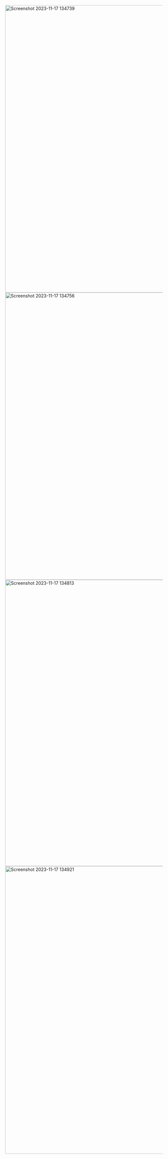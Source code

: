 <img width="919" alt="Screenshot 2023-11-17 134739" src="https://github.com/rashamiabhyankar12/pollster/assets/139979749/a5343f74-2ba6-4bd5-aa8c-9020ade1e498">
<img width="919" alt="Screenshot 2023-11-17 134756" src="https://github.com/rashamiabhyankar12/pollster/assets/139979749/2776f455-45c5-4914-bdc8-7482a0caaa03">
<img width="916" alt="Screenshot 2023-11-17 134813" src="https://github.com/rashamiabhyankar12/pollster/assets/139979749/e15bf3b5-1361-4e9a-934e-cc3f5faab251">
<img width="920" alt="Screenshot 2023-11-17 134921" src="https://github.com/rashamiabhyankar12/pollster/assets/139979749/0e96fcde-6c68-456a-8bfe-894aaab208ab">





